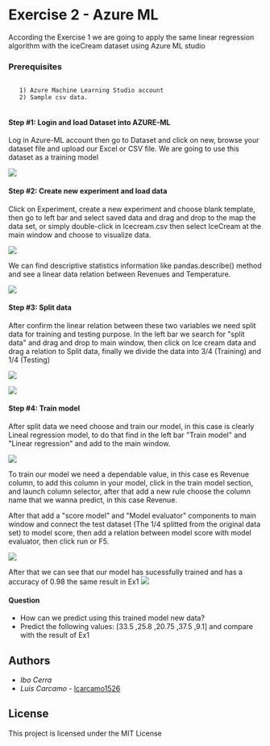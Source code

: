 # Exercise 2 - Azure ML

According the Exercise 1 we are going to apply the same linear regression algorithm with the iceCream dataset using Azure ML studio


### Prerequisites

```

   1) Azure Machine Learning Studio account
   2) Sample csv data. 


```

#### Step #1: Login and load Dataset into AZURE-ML

Log in Azure-ML account then go to Dataset and click on new, browse your dataset file and upload our Excel or CSV file. We are going to use this dataset as a training model

![](https://raw.githubusercontent.com/lcarcamo1526/Machine-Learning-UPTC/master/Ex2/Gif/1.gif)

#### Step #2: Create new experiment and load data

Click on Experiment, create a new experiment and choose blank template, then go to left bar and select saved data and drag and drop to the map the data set, or simply double-click in Icecream.csv then select IceCream at the main window and choose to visualize data.


![](https://raw.githubusercontent.com/lcarcamo1526/Machine-Learning-UPTC/master/Ex2/Gif/2.gif)

We can find descriptive statistics information like pandas.describe() method and see a linear data relation between Revenues and Temperature.

![](https://i.ibb.co/cx0XsJz/Screenshot-2019-05-22-Experiments-Microsoft-Azure-Machine-Learning-Studio.png)

#### Step #3: Split data

After confirm the linear relation between these two variables we need split data for training and testing purpose.
In the left bar we search for "split data" and drag and drop to main window, then click on Ice cream data and drag a relation to Split data, finally we divide the data into 3/4 (Training) and 1/4 (Testing)

![](https://raw.githubusercontent.com/lcarcamo1526/Machine-Learning-UPTC/master/Ex2/Gif/3.gif)

![](https://i.ibb.co/4ZtMhDy/Screenshot-2019-05-22-Experiments-Microsoft-Azure-Machine-Learning-Studio-1.png)

#### Step #4: Train model

After split data we need choose and train our model, in this case is clearly Lineal regression model, to do that find in the left bar "Train model" and "Linear regression" and add to the main window.

![](https://raw.githubusercontent.com/lcarcamo1526/Machine-Learning-UPTC/master/Ex2/Gif/4.gif)

To train our model we need a dependable value, in this case es Revenue column, to add this column in your model, click in the train model section, and launch column selector, after that add a new rule choose the column name that we wanna predict, in this case Revenue.

After that add a "score model" and "Model evaluator" components to main window and connect the test dataset (The 1/4 splitted from the original data set) to model score, then add a relation between model score with model evaluator, then click run or F5. 

![](https://raw.githubusercontent.com/lcarcamo1526/Machine-Learning-UPTC/master/Ex2/Gif/5.gif)


After that we can see that our model has sucessfully trained and has a accuracy of 0.98 the same result in Ex1
![](https://i.ibb.co/0FzvGTL/Screenshot-2019-05-22-Experiments-Microsoft-Azure-Machine-Learning-Studio-2.png)


#### Question
* How can we predict using this trained model new data?
* Predict the following values: [33.5 ,25.8 ,20.75 ,37.5 ,9.1] and compare with the result of Ex1



## Authors
 
 * *Ibo Cerra* 
 * *Luis Carcamo*  - [lcarcamo1526](https://github.com/lcarcamo1526)


## License

This project is licensed under the MIT License 

